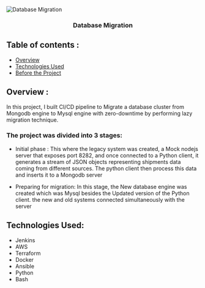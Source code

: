 <p align="center">

  ![Database Migration](https://storage.googleapis.com/gweb-cloudblog-publish/images/databases_8QOVRPF.max-2600x2600.jpg)

  </a>
</p>

<h3 align="center">Database Migration</h3>

## Table of contents :
- [Overview](overview)
- [Technologies Used](technologies-used)
- [Before the Project](before-the-project)


## Overview :
 In this project, I built CI/CD pipeline to Migrate a database cluster from Mongodb engine to Mysql engine with zero-downtime by performing lazy migration technique.

### The project was divided into 3 stages:
* Initial phase :
 This where the legacy system was created, a Mock nodejs server that exposes port 8282, and once connected to a Python client, it generates a stream of JSON objects representing shipments data coming from different sources. The python client then  process this data and inserts it to a Mongodb server

* Preparing for migration:
In this stage, the New database engine was created which was Mysql besides the Updated version of the Python client. the new and old systems connected  simultaneously with the server


## Technologies Used:
- Jenkins
- AWS
- Terraform
- Docker
- Ansible
- Python
- Bash












